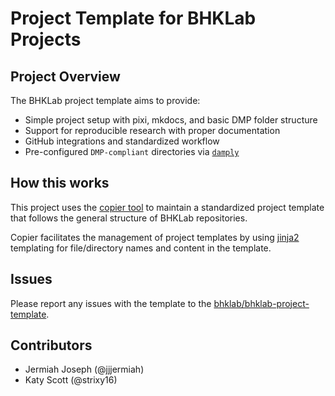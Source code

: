 # Project Template for BHKLab Projects

## Project Overview

The BHKLab project template aims to provide:

- Simple project setup with pixi, mkdocs, and basic DMP folder structure
- Support for reproducible research with proper documentation
- GitHub integrations and standardized workflow
- Pre-configured `DMP-compliant` directories via [`damply`](https://github.com/bhklab/damply)

## How this works

This project uses the [copier tool](https://copier.readthedocs.io) to maintain
a standardized project template that follows the general structure of BHKLab
repositories.

Copier facilitates the management of project templates by
using [jinja2](https://jinja.palletsprojects.com/) templating for file/directory
names and content in the template.

## Issues

Please report any issues with the template to the
[bhklab/bhklab-project-template](https://github.com/bhklab/bhklab-project-template).

## Contributors

- Jermiah Joseph (@jjjermiah)
- Katy Scott (@strixy16)
